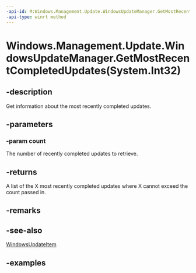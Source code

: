 ```yaml
---
-api-id: M:Windows.Management.Update.WindowsUpdateManager.GetMostRecentCompletedUpdates(System.Int32)
-api-type: winrt method
---
```


# Windows.Management.Update.WindowsUpdateManager.GetMostRecentCompletedUpdates(System.Int32)

<!--
public System.Collections.Generic.IReadOnlyList<Windows.Management.Update.WindowsUpdateItem> GetMostRecentCompletedUpdates (int count);
-->


## -description
Get information about the most recently completed updates.

## -parameters

### -param count
The number of recently completed updates to retrieve.

## -returns
A list of the X most recently completed updates where X cannot exceed the count passed in.

## -remarks

## -see-also
[WindowsUpdateItem](./windowsupdateitem.md)

## -examples


